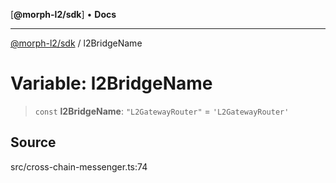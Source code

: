 [**@morph-l2/sdk**] • **Docs**

***

[@morph-l2/sdk](../1-globals.md) / l2BridgeName

# Variable: l2BridgeName

> `const` **l2BridgeName**: `"L2GatewayRouter"` = `'L2GatewayRouter'`

## Source

src/cross-chain-messenger.ts:74

